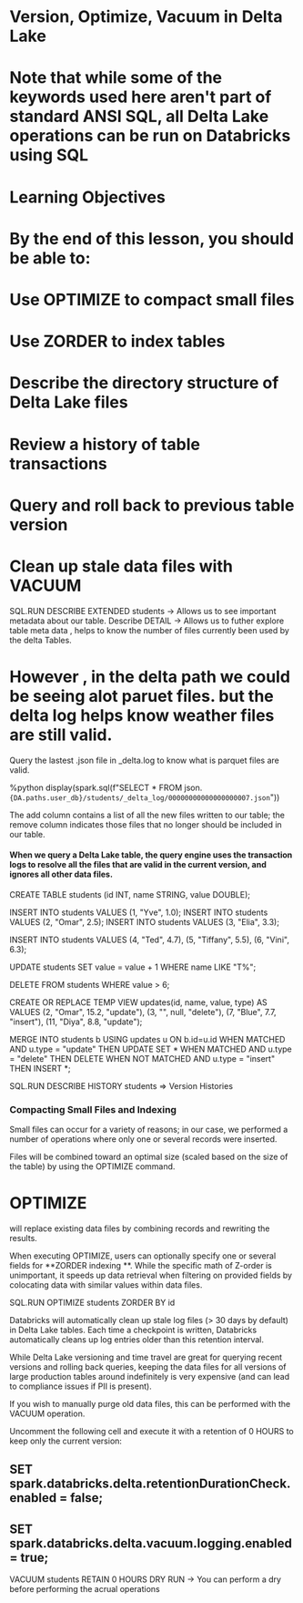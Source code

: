 <!-- Samples Data for Performance  -->
# Version, Optimize, Vacuum in Delta Lake

# Note that while some of the keywords used here aren't part of standard ANSI SQL, all Delta Lake operations can be run on Databricks using SQL
# Learning Objectives

# By the end of this lesson, you should be able to:

#     Use OPTIMIZE to compact small files
#     Use ZORDER to index tables
#     Describe the directory structure of Delta Lake files
#     Review a history of table transactions
#     Query and roll back to previous table version
#     Clean up stale data files with VACUUM

SQL.RUN
DESCRIBE EXTENDED students -> Allows us to see important metadata about our table.
Describe DETAIL -> Allows us to futher explore table meta data , helps to know the number of files currently been used by the delta Tables.

# However , in the delta path we could be seeing alot paruet files. but the delta log helps know weather files are still valid.
Query the lastest .json file in _delta.log to know what is parquet files are valid.


%python
display(spark.sql(f"SELECT * FROM json.`{DA.paths.user_db}/students/_delta_log/00000000000000000007.json`"))

The add column contains a list of all the new files written to our table; the remove column indicates those files that no longer should be included in our table.

#### When we query a Delta Lake table, the query engine uses the transaction logs to resolve all the files that are valid in the current version, and ignores all other data files.




CREATE TABLE students
  (id INT, name STRING, value DOUBLE);
  
INSERT INTO students VALUES (1, "Yve", 1.0);
INSERT INTO students VALUES (2, "Omar", 2.5);
INSERT INTO students VALUES (3, "Elia", 3.3);

INSERT INTO students
VALUES 
  (4, "Ted", 4.7),
  (5, "Tiffany", 5.5),
  (6, "Vini", 6.3);
  
UPDATE students 
SET value = value + 1
WHERE name LIKE "T%";

DELETE FROM students 
WHERE value > 6;

CREATE OR REPLACE TEMP VIEW updates(id, name, value, type) AS VALUES
  (2, "Omar", 15.2, "update"),
  (3, "", null, "delete"),
  (7, "Blue", 7.7, "insert"),
  (11, "Diya", 8.8, "update");
  
MERGE INTO students b
USING updates u
ON b.id=u.id
WHEN MATCHED AND u.type = "update"
  THEN UPDATE SET *
WHEN MATCHED AND u.type = "delete"
  THEN DELETE
WHEN NOT MATCHED AND u.type = "insert"
  THEN INSERT *;

SQL.RUN
DESCRIBE HISTORY students   => Version Histories

### Compacting Small Files and Indexing

Small files can occur for a variety of reasons; in our case, we performed a number of operations where only one or several records were inserted.

Files will be combined toward an optimal size (scaled based on the size of the table) by using the OPTIMIZE command.

# OPTIMIZE 
will replace existing data files by combining records and rewriting the results.

When executing OPTIMIZE, users can optionally specify one or several fields for **ZORDER indexing **. While the specific math of Z-order is unimportant, it speeds up data retrieval when filtering on provided fields by colocating data with similar values within data files.

SQL.RUN
OPTIMIZE students
ZORDER BY id

<!-- Cleaning Up Stale Files -->

Databricks will automatically clean up stale log files (> 30 days by default) in Delta Lake tables. Each time a checkpoint is written, Databricks automatically cleans up log entries older than this retention interval.

While Delta Lake versioning and time travel are great for querying recent versions and rolling back queries, keeping the data files for all versions of large production tables around indefinitely is very expensive (and can lead to compliance issues if PII is present).

If you wish to manually purge old data files, this can be performed with the VACUUM operation.

Uncomment the following cell and execute it with a retention of 0 HOURS to keep only the current version:

## SET spark.databricks.delta.retentionDurationCheck.enabled = false;
## SET spark.databricks.delta.vacuum.logging.enabled = true;

VACUUM students RETAIN 0 HOURS DRY RUN  -> You can perform a dry before performing the acrual operations